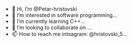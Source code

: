 - 👋 Hi, I’m @Petar-hristovski
- 👀 I’m interested in software programming...
- 🌱 I’m currently learning C++...
- 💞️ I’m looking to collaborate on ...
- 📫 How to reach me intsagram: @hristovski_5...

<!---
Petar-hristovski/Petar-hristovski is a ✨ special ✨ repository because its `README.md` (this file) appears on your GitHub profile.
You can click the Preview link to take a look at your changes.
--->
